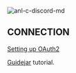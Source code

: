 ![anl-c-discord-md](https://static.scarf.sh/a.png?x-pxid=8dad9aeb-34e5-47b6-917f-5423fe8d2b0c)
## CONNECTION

[Setting up OAuth2](https://discordjs.guide/preparations/adding-your-bot-to-servers.html#bot-invite-links)

[Guidejar](https://guidejar.com/guides/31087152-2446-4f70-a391-79f49c45190a) tutorial.
